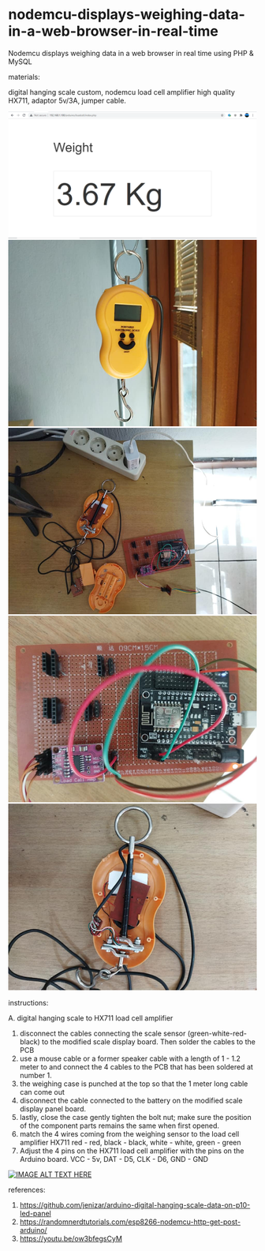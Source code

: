 # nodemcu-displays-weighing-data-in-a-web-browser-in-real-time
Nodemcu displays weighing data in a web browser in real time using PHP &amp; MySQL

materials:

digital hanging scale custom, nodemcu load cell amplifier high quality HX711, adaptor 5v/3A, jumper cable.

![alt text](https://github.com/jenizar/nodemcu-displays-weighing-data-in-a-web-browser-in-real-time/blob/main/loadcell_php_web.PNG)
![alt text](https://github.com/jenizar/nodemcu-displays-weighing-data-in-a-web-browser-in-real-time/blob/main/digital_hanging_scale.jpg)
![alt text](https://github.com/jenizar/nodemcu-displays-weighing-data-in-a-web-browser-in-real-time/blob/main/digital_hanging_scale_nodemcu_hx711.jpg)
![alt text](https://github.com/jenizar/nodemcu-displays-weighing-data-in-a-web-browser-in-real-time/blob/main/nodemcu_hx711_loadcell_amplifier.jpg)
![alt text](https://github.com/jenizar/nodemcu-displays-weighing-data-in-a-web-browser-in-real-time/blob/main/portable_digital_hanging_scale.jpg
)

instructions: 

A. digital hanging scale to HX711 load cell amplifier
1. disconnect the cables connecting the scale sensor (green-white-red-black) to the modified scale display board. Then solder the cables to the PCB
2. use a mouse cable or a former speaker cable with a length of 1 - 1.2 meter to and connect the 4 cables to the PCB that has been soldered at number 1.
3. the weighing case is punched at the top so that the 1 meter long cable can come out
4. disconnect the cable connected to the battery on the modified scale display panel board.
5. lastly, close the case gently tighten the bolt nut; make sure the position of the component parts remains the same when first opened.
6. match the 4 wires coming from the weighing sensor to the load cell amplifier HX711 red - red, black - black, white - white, green - green
7. Adjust the 4 pins on the HX711 load cell amplifier with the pins on the Arduino board. VCC - 5v, DAT - D5, CLK - D6, GND - GND

[![IMAGE ALT TEXT HERE](http://img.youtube.com/vi/Dn_1I2RpnhA/0.jpg)](http://www.youtube.com/watch?v=Dn_1I2RpnhA)

references:
1. https://github.com/jenizar/arduino-digital-hanging-scale-data-on-p10-led-panel
2. https://randomnerdtutorials.com/esp8266-nodemcu-http-get-post-arduino/
3. https://youtu.be/ow3bfegsCyM
